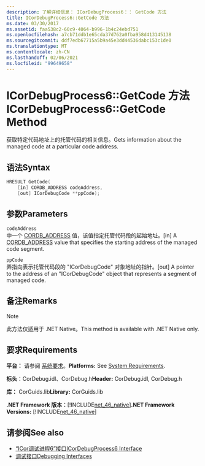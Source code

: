 ```yaml
---
description: 了解详细信息： ICorDebugProcess6：： GetCode 方法
title: ICorDebugProcess6::GetCode 方法
ms.date: 03/30/2017
ms.assetid: faa538c2-60c9-4064-b996-1b4c24ebd751
ms.openlocfilehash: a7cb71ddb1e65cda37d762a0fba958d413145138
ms.sourcegitcommit: ddf7edb67715a5b9a45e3dd44536dabc153c1de0
ms.translationtype: MT
ms.contentlocale: zh-CN
ms.lasthandoff: 02/06/2021
ms.locfileid: "99649658"
---
```

# <a name="icordebugprocess6getcode-method"></a><span data-ttu-id="d8329-103">ICorDebugProcess6::GetCode 方法</span><span class="sxs-lookup"><span data-stu-id="d8329-103">ICorDebugProcess6::GetCode Method</span></span>

<span data-ttu-id="d8329-104">获取特定代码地址上的托管代码的相关信息。</span><span class="sxs-lookup"><span data-stu-id="d8329-104">Gets information about the managed code at a particular code address.</span></span>  
  
## <a name="syntax"></a><span data-ttu-id="d8329-105">语法</span><span class="sxs-lookup"><span data-stu-id="d8329-105">Syntax</span></span>  
  
```cpp  
HRESULT GetCode(  
    [in] CORDB_ADDRESS codeAddress,
    [out] ICorDebugCode **ppCode);  
```  
  
## <a name="parameters"></a><span data-ttu-id="d8329-106">参数</span><span class="sxs-lookup"><span data-stu-id="d8329-106">Parameters</span></span>  

 `codeAddress`  
 <span data-ttu-id="d8329-107">中一个 [CORDB_ADDRESS](../common-data-types-unmanaged-api-reference.md) 值，该值指定托管代码段的起始地址。</span><span class="sxs-lookup"><span data-stu-id="d8329-107">[in] A [CORDB_ADDRESS](../common-data-types-unmanaged-api-reference.md) value that specifies the starting address of the managed code segment.</span></span>  
  
 `ppCode`  
 <span data-ttu-id="d8329-108">弄指向表示托管代码段的 "ICorDebugCode" 对象地址的指针。</span><span class="sxs-lookup"><span data-stu-id="d8329-108">[out] A pointer to the address of an "ICorDebugCode" object that represents a segment of managed code.</span></span>  
  
## <a name="remarks"></a><span data-ttu-id="d8329-109">备注</span><span class="sxs-lookup"><span data-stu-id="d8329-109">Remarks</span></span>  
  
> [!NOTE]
> <span data-ttu-id="d8329-110">此方法仅适用于 .NET Native。</span><span class="sxs-lookup"><span data-stu-id="d8329-110">This method is available with .NET Native only.</span></span>  
  
## <a name="requirements"></a><span data-ttu-id="d8329-111">要求</span><span class="sxs-lookup"><span data-stu-id="d8329-111">Requirements</span></span>  

 <span data-ttu-id="d8329-112">**平台：** 请参阅 [系统要求](../../get-started/system-requirements.md)。</span><span class="sxs-lookup"><span data-stu-id="d8329-112">**Platforms:** See [System Requirements](../../get-started/system-requirements.md).</span></span>  
  
 <span data-ttu-id="d8329-113">**标头**：CorDebug.idl、CorDebug.h</span><span class="sxs-lookup"><span data-stu-id="d8329-113">**Header:** CorDebug.idl, CorDebug.h</span></span>  
  
 <span data-ttu-id="d8329-114">**库：** CorGuids.lib</span><span class="sxs-lookup"><span data-stu-id="d8329-114">**Library:** CorGuids.lib</span></span>  
  
 <span data-ttu-id="d8329-115">**.NET Framework 版本：**[!INCLUDE[net_46_native](../../../../includes/net-46-native-md.md)]</span><span class="sxs-lookup"><span data-stu-id="d8329-115">**.NET Framework Versions:** [!INCLUDE[net_46_native](../../../../includes/net-46-native-md.md)]</span></span>  
  
## <a name="see-also"></a><span data-ttu-id="d8329-116">请参阅</span><span class="sxs-lookup"><span data-stu-id="d8329-116">See also</span></span>

- [<span data-ttu-id="d8329-117">“ICor调试进程6”接口</span><span class="sxs-lookup"><span data-stu-id="d8329-117">ICorDebugProcess6 Interface</span></span>](icordebugprocess6-interface.md)
- [<span data-ttu-id="d8329-118">调试接口</span><span class="sxs-lookup"><span data-stu-id="d8329-118">Debugging Interfaces</span></span>](debugging-interfaces.md)

